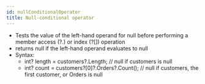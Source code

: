 ```yaml
---
id: nullConditionalOperator
title: Null-conditional operator
---
```


- Tests the value of the left-hand operand for null before performing a member access (?.) or index (?[]) operation
- returns null if the left-hand operand evaluates to null
- Syntax:
  - int? length = customers?.Length; // null if customers is null
  - int? count = customers?[0]?.Orders?.Count(); // null if customers, the first customer, or Orders is null
